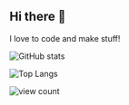 ## Hi there 👋
I love to code and make stuff!

![GitHub stats](https://github-readme-stats.vercel.app/api?username=sphis-Sinco&show_icons=true)

![Top Langs](https://github-readme-stats.vercel.app/api/top-langs/?username=sphis-Sinco&layout=compact)


![view count](https://visitcount.itsvg.in/api?id=sphis-Sinco&label=view%20count&color=6&icon=7&pretty=false)

[](https://visitcount.itsvg.in)
